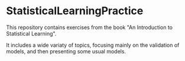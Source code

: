 # StatisticalLearningPractice

This repository contains exercises from the book "An Introduction to Statistical Learning".

It includes a wide variaty of topics, focusing mainly on the validation of models, and then presenting some usual models.
